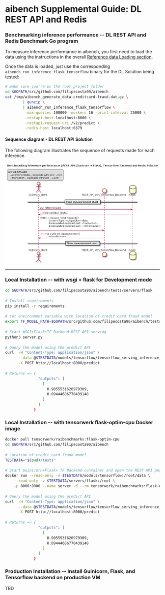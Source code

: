 # aibench Supplemental Guide: DL REST API and Redis


### Benchmarking inference performance -- DL REST API and Redis Benchmark Go program

To measure inference performance in aibench, you first need to load
the data using the instructions in the overall [Reference data Loading section](https://github.com/filipecosta90/aibench#reference-data-loading). 

Once the data is loaded,
just use the corresponding `aibench_run_inference_flask_tensorflow` binary for the DL Solution
being tested:

```bash
# make sure you're on the root project folder
cd $GOPATH/src/github.com/filipecosta90/aibench
cat /tmp/aibench_generate_data-creditcard-fraud.dat.gz \
        | gunzip \
        | aibench_run_inference_flask_tensorflow \
         -max-queries 100000 -workers 16 -print-interval 25000 \
         -restapi-host localhost:8000 \
         -restapi-request-uri /v2/predict \
         -redis-host localhost:6379
```

#### Sequence diagram - DL REST API Solution

The following diagram illustrates the sequence of requests made for each inference.

![Sequence diagram - DL REST API Solution][aibench_client_restapi]

[aibench_client_restapi]: ./aibench_client_restapi.png

---

### Local Installation -- with wsgi + flask for Development mode

```bash
cd $GOPATH/src/github.com/filipecosta90/aibench/tests/servers/flask

# Install requirements
pip install -r requirements

# set environment variable with location of credit card fraud model
export TF_MODEL_PATH=$GOPATH/src/github.com/filipecosta90/aibench/tests/models/tensorflow/creditcardfraud.pb

# Start WSGI+Flask+TF Backend REST API serving
python3 server.py

# Query the model using the predict API
curl  -H "Content-Type: application/json" \
      --data @$TESTDATA/models/tensorflow/tensorflow_serving_inference_payload.json \
      -X POST http://localhost:8000/predict

# Returns => {
               "outputs": [
                 [
                   0.9055531620979309, 
                   0.09444686770439148
                 ]
               ]
             }

```

### Local Installation -- with tensorwerk flask-optim-cpu Docker image

```bash
docker pull tensorwerk/raibenchmarks:flask-optim-cpu
cd $GOPATH/src/github.com/filipecosta90/aibench

# Location of credit card fraud model
TESTDATA="$(pwd)/tests"

# Start Guinicorn+Flask+ TF Backend container and open the REST API port
docker run --read-only -v $TESTDATA/models/tensorflow:/root/data \
    --read-only -v $TESTDATA/servers/flask:/root \
    -p 8000:8000 --name server -d --rm tensorwerk/raibenchmarks:flask-optim-cpu

# Query the model using the predict API
curl  -H "Content-Type: application/json" \
      --data @$TESTDATA/models/tensorflow/tensorflow_serving_inference_payload.json \
      -X POST http://localhost:8000/predict

# Returns => {
               "outputs": [
                 [
                   0.9055531620979309, 
                   0.09444686770439148
                 ]
               ]
             }

```


### Production Installation -- Install Guinicorn, Flask, and Tensorflow backend on production VM

TBD
